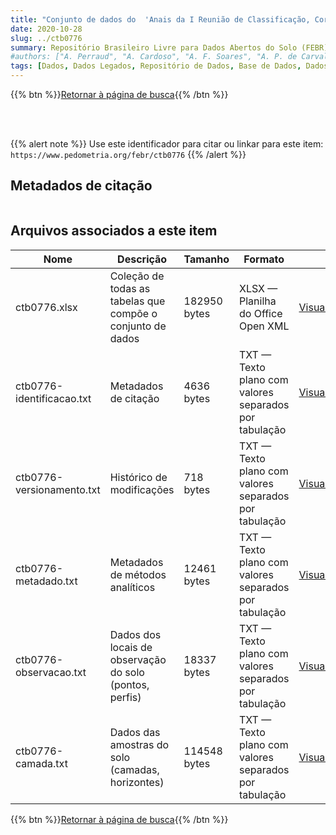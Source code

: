 ```yaml
---
title: "Conjunto de dados do  'Anais da I Reunião de Classificação, Correlação de Solos e Interpretação de Aptidão Agrícola de solos. '"
date: 2020-10-28
slug: ../ctb0776
summary: Repositório Brasileiro Livre para Dados Abertos do Solo (FEBR) | A febre dos dados de solo no Brasil
#authors: ["A. Perraud", "A. Cardoso", "A. F. Soares", "A. P. de Carvalho", "A. M. L. Neptune", "A. A. A. Uberti", "A. C. Leão", "A. M. P. Filho", "A. R. Filho", "A. D. Cavedon", "A. M. R. da Costa", "B. N. R. da Silva", "C. Nobrega", "C. O. da Silveira", "D. N. Lopes", "D. A. de Souza", "D. P. Hochmüler", "D. P. Santana", "D. Yamasaki", "D. P. Ramos", "E. P. Mothci", "E. Klamt", "F. B. R. e Silva", "F. G. de Freitas", "F. Palmieri", "F. R. B. Leite", "G. B. de Medeiros", "G. Ranzani", "H. Averbeck", "H. F. R. Melo", "H. G. dos Santos", "I. A. Gomes", "I. F. Lepsch", "J. A. de Souza", "J. Macedo", "J. A. M do Amaral", "J. B. de Oliveira", "J. M. L. da Silva", "J. S. Martins", "J. Cecílio", "J. O. I. Larach", "J. L. I. Demattê", "J. S. Rosatelli", "K. P. Wittern", "L. P. Ribeiro", "L. B. de Oliveira", "L. A. Panoso", "M. N. Camargo", "M. Resende", "M. A. D. Azolin", "M. C. L. dos Santos", "N. J. T. Bloomfield", "N. Brugos", "P. C. F. Gomes", "P. K. T. Jacomine", "P. R. S. Correa", "P. F. Godo", "P. J. Fasolo", "P. L. Donzelli", "R. C. de Lemos", "R. S. Rego", "R. D. dos Santos", "R. A. Formiga", "R. O. Sanchez", "R. N. Peres", "T. E. Rodrigues", "V. de Oliveira", "W. Mendes", "W. O. Barreto", "Z. P. Amaral."]
tags: [Dados, Dados Legados, Repositório de Dados, Base de Dados, Dados Abertos]
---
```


<style>
div.alert > div {
    font-size: 0.8rem;
}
</style>

{{% btn %}}<a href="/febr/buscar/">Retornar à página de busca</a>{{% /btn %}}

<br>
<br>

{{% alert note %}}
Use este identificador para citar ou linkar para este item: `https://www.pedometria.org/febr/ctb0776`
{{% /alert %}}

## Metadados de citação

<table>
<!-- Fonte: https://gist.github.com/jfreels/6814721 -->
<script src="https://d3js.org/d3.v3.min.js" charset="utf-8"></script>
<script type='text/javascript' src='/febr/buscar/script.js'></script>
<script type='text/javascript'>
  d3.tsv('ctb0776-identificacao.txt',function (data) {
    var columns = ['campo', 'valor']
    tabulate(data, columns)
  })
</script>
</table>

## Arquivos associados a este item

<table style="width:100%">
  <thead>
    <tr>
      <th>Nome</th>
      <th>Descrição</th>
      <th>Tamanho</th>
      <th>Formato</th>
      <th></th>
    </tr>
  </thead>
  <tbody>
    <tr>
      <td>ctb0776.xlsx</td>
      <td>Coleção de todas as tabelas que compõe o conjunto de dados</td>
      <td>182950 bytes</td>
      <td>XLSX — Planilha do Office Open XML</td>
      <td><a href="https://cloud.utfpr.edu.br/index.php/s/Df6dhfzYJ1DDeso/download?path=%2Fctb0776&files=ctb0776.xlsx" class="btn btn-primary btn-block" role="button">Visualizar/Abrir</a></td>
    </tr>
    <tr>
      <td>ctb0776-identificacao.txt</td>
      <td>Metadados de citação</td>
      <td>4636 bytes</td>
      <td>TXT — Texto plano com valores separados por tabulação</td>
      <td><a href="https://cloud.utfpr.edu.br/index.php/s/Df6dhfzYJ1DDeso/download?path=%2Fctb0776&files=ctb0776-identificacao.txt" class="btn btn-primary btn-block" role="button">Visualizar/Abrir</a></td>
    </tr>
    <tr>
      <td>ctb0776-versionamento.txt</td>
      <td>Histórico de modificações</td>
      <td>718 bytes</td>
      <td>TXT — Texto plano com valores separados por tabulação</td>
      <td><a href="https://cloud.utfpr.edu.br/index.php/s/Df6dhfzYJ1DDeso/download?path=%2Fctb0776&files=ctb0776-versionamento.txt" class="btn btn-primary btn-block" role="button">Visualizar/Abrir</a></td>
    </tr>
    <tr>
      <td>ctb0776-metadado.txt</td>
      <td>Metadados de métodos analíticos</td>
      <td>12461 bytes</td>
      <td>TXT — Texto plano com valores separados por tabulação</td>
      <td><a href="https://cloud.utfpr.edu.br/index.php/s/Df6dhfzYJ1DDeso/download?path=%2Fctb0776&files=ctb0776-metadado.txt" class="btn btn-primary btn-block" role="button">Visualizar/Abrir</a></td>
    </tr>
    <tr>
      <td>ctb0776-observacao.txt</td>
      <td>Dados dos locais de observação do solo (pontos, perfis)</td>
      <td>18337 bytes</td>
      <td>TXT — Texto plano com valores separados por tabulação</td>
      <td><a href="https://cloud.utfpr.edu.br/index.php/s/Df6dhfzYJ1DDeso/download?path=%2Fctb0776&files=ctb0776-observacao.txt" class="btn btn-primary btn-block" role="button">Visualizar/Abrir</a></td>
    </tr>
    <tr>
      <td>ctb0776-camada.txt</td>
      <td>Dados das amostras do solo (camadas, horizontes)</td>
      <td>114548 bytes</td>
      <td>TXT — Texto plano com valores separados por tabulação</td>
      <td><a href="https://cloud.utfpr.edu.br/index.php/s/Df6dhfzYJ1DDeso/download?path=%2Fctb0776&files=ctb0776-camada.txt" class="btn btn-primary btn-block" role="button">Visualizar/Abrir</a></td>
    </tr>
  </tbody>
</table>

{{% btn %}}<a href="/febr/buscar/">Retornar à página de busca</a>{{% /btn %}}
